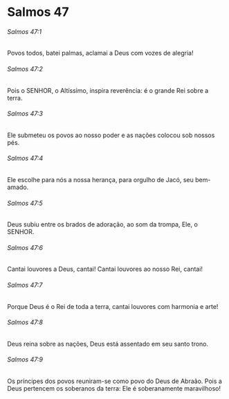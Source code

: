 # Salmos 47

###### Salmos 47:1

Povos todos, batei palmas, aclamai a Deus com vozes de alegria!

###### Salmos 47:2

Pois o SENHOR, o Altíssimo, inspira reverência: é o grande Rei sobre a terra.

###### Salmos 47:3

Ele submeteu os povos ao nosso poder e as nações colocou sob nossos pés.

###### Salmos 47:4

Ele escolhe para nós a nossa herança, para orgulho de Jacó, seu bem-amado.

###### Salmos 47:5

Deus subiu entre os brados de adoração, ao som da trompa, Ele, o SENHOR.

###### Salmos 47:6

Cantai louvores a Deus, cantai! Cantai louvores ao nosso Rei, cantai!

###### Salmos 47:7

Porque Deus é o Rei de toda a terra, cantai louvores com harmonia e arte!

###### Salmos 47:8

Deus reina sobre as nações, Deus está assentado em seu santo trono.

###### Salmos 47:9

Os príncipes dos povos reuniram-se como povo do Deus de Abraão. Pois a Deus pertencem os soberanos da terra: Ele é soberanamente maravilhoso!

